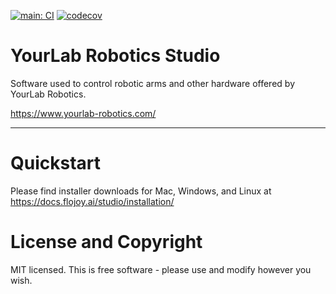 [![main: CI](https://github.com/flojoy-ai/studio/actions/workflows/electron-test.yml/badge.svg?branch=main)](https://github.com/flojoy-ai/studio/actions/workflows/electron-test.yml) [![codecov](https://codecov.io/gh/flojoy-ai/studio/graph/badge.svg?token=BIB703MANI)](https://codecov.io/gh/flojoy-ai/studio)

# YourLab Robotics Studio

Software used to control robotic arms and other hardware offered by YourLab Robotics.

https://www.yourlab-robotics.com/

---

# Quickstart

Please find installer downloads for Mac, Windows, and Linux at https://docs.flojoy.ai/studio/installation/

# License and Copyright

MIT licensed. This is free software - please use and modify however you wish.
